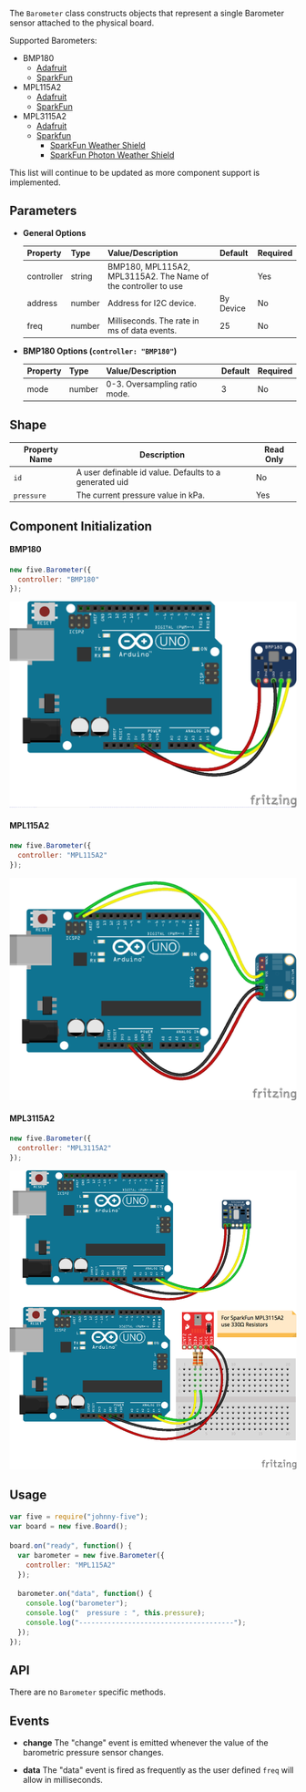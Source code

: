 The `Barometer` class constructs objects that represent a single Barometer sensor attached to the physical board.

Supported Barometers:

- BMP180
  - [Adafruit](https://www.adafruit.com/products/1603?utm_source=j5)
  - [SparkFun](https://www.sparkfun.com/products/11824?utm_source=j5)
- MPL115A2
  - [Adafruit](https://www.adafruit.com/products/992?utm_source=j5)
  - [SparkFun](https://www.sparkfun.com/products/9721?utm_source=j5)
- MPL3115A2
  - [Adafruit](https://www.adafruit.com/products/1893?utm_source=j5)
  - [Sparkfun](https://www.sparkfun.com/products/11084?utm_source=j5)
    - [SparkFun Weather Shield](https://www.sparkfun.com/products/12081?utm_source=j5)
    - [SparkFun Photon Weather Shield](https://www.sparkfun.com/products/13630?utm_source=j5)

This list will continue to be updated as more component support is implemented.

## Parameters

- **General Options**
  <span class="abbreviate-table">

  | Property | Type   | Value/Description                       | Default  | Required |
  |---------------|--------|--------------------------------------------|-----------------------------------|----------|
  | controller    | string | BMP180, MPL115A2, MPL3115A2. The Name of the controller to use |  | Yes       |
  | address    | number | Address for I2C device. |  By Device | No       |
  | freq | number | Milliseconds. The rate in ms of data events. | 25 | No |
  </span>

- **BMP180 Options (`controller: "BMP180"`)**
  <span class="abbreviate-table">

  | Property | Type             | Value/Description     | Default | Required |
  |---------------|-------|------------|--------------------------------------------|---------|
  | mode | number | 0-3. Oversampling ratio mode. | 3 | No |
  </span>

## Shape

| Property Name | Description | Read Only |
|---------------| ----------- | ----------|
| `id` | A user definable id value. Defaults to a generated uid | No |
| `pressure` | The current pressure value in kPa. | Yes |

## Component Initialization



#### BMP180
```js
new five.Barometer({
  controller: "BMP180"
});
```

![BMP180](https://github.com/rwaldron/johnny-five/raw/master/docs/breadboard/multi-bmp180.png)


#### MPL115A2
```js
new five.Barometer({
  controller: "MPL115A2"
});
```

![MPL115A2](https://github.com/rwaldron/johnny-five/raw/master/docs/breadboard/multi-mpl115a2.png)


#### MPL3115A2
```js
new five.Barometer({
  controller: "MPL3115A2"
});
```

![MPL3115A2](https://github.com/rwaldron/johnny-five/raw/master/docs/breadboard/barometer-mpl3115a2.png)

## Usage

```js
var five = require("johnny-five");
var board = new five.Board();

board.on("ready", function() {
  var barometer = new five.Barometer({
    controller: "MPL115A2"
  });

  barometer.on("data", function() {
    console.log("barometer");
    console.log("  pressure : ", this.pressure);
    console.log("--------------------------------------");
  });
});
```

## API

There are no `Barometer` specific methods.

## Events

- **change** The "change" event is emitted whenever the value of the barometric pressure sensor changes.

- **data** The "data" event is fired as frequently as the user defined `freq` will allow in milliseconds.
